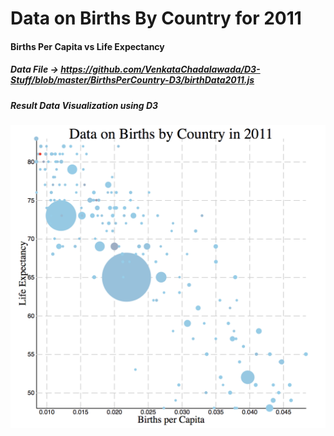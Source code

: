 # Data on Births By Country for 2011

#### Births Per Capita vs Life Expectancy
##### Data File -> https://github.com/VenkataChadalawada/D3-Stuff/blob/master/BirthsPerCountry-D3/birthData2011.js
##### Result Data Visualization using D3
![alt text](https://github.com/VenkataChadalawada/D3-Stuff/blob/master/BirthsPerCountry-D3/ScatterPlotD3_Result.png)
